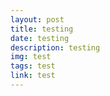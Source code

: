 ```yaml
---
layout: post
title: testing
date: testing
description: testing
img: test
tags: test
link: test
---
```


